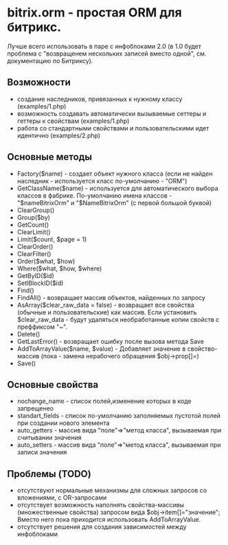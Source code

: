 bitrix.orm - простая ORM для битрикс.
==========
Лучше всего использовать в паре с инфоблоками 2.0 (в 1.0 будет проблема с "возвращенем нескольких записей вместо одной", см. документацию по Битриксу).

## Возможности

* создание наследников, привязанных к нужному классу (examples/1.php)
* возможность создавать автоматически вызываемые сеттеры и геттеры к свойствам (examples/1.php)
* работа со стандартными свойствами и пользовательскими идет идентично (examples/2.php)

## Основные методы

* Factory($name) - создает объект нужного класса (если не найден наследник - используется класс по-умолчанию - "ORM")
* GetClassName($name) - используется для автоматического выбора классов в фабрике. По-умолчанию имена классов - "$nameBitrixOrm" и "$NameBitrixOrm" (с первой большой буквой)
* ClearGroup()
* Group($by)
* GetCount()
* ClearLimit()
* Limit($count, $page = 1)
* ClearOrder()
* ClearFilter()
* Order($what, $how)
* Where($what, $how, $where)
* GetByID($id)
* SetIBlockID($id)
* Find()
* FindAll() - возвращает массив объектов, найденных по запросу
* AsArray($clear_raw_data = false) - возвращает все свойства (обычные и пользовательские) как массив. Если установить $clear_raw_data - будут удаляться необработанные копии свойств с преффиксом "~".
* Delete()
* GetLastError() - возвращает ошибку после вызова метода Save
* AddToArrayValue($name, $value) - Добавляет значение в свойство-массив (пока - замена нерабочего обращения $obj->prop[]=)
* Save()

## Основные свойства

* nochange_name - список полей,изменение которых в коде запрещенео
* standart_fields - список по-умолчанию заполняемых пустотой полей при создании нового элемента
* auto_getters - массив вида "поле"=>"метод класса", вызываемая при считывании значения
* auto_setters - массив вида "поле"=>"метод класса", вызываемая при записи значения

## Проблемы (TODO)

* отсутствуют нормальные механизмы для сложных запросов со вложениями, с OR-запросами
* отсутствует возможность наполнять свойства-массивы (множественные свойства) запросом вида $obj->item[]="значение";  Вместо него пока приходится использовать AddToArrayValue.
* отсутствует решения для создания зависимостей между инфоблоками